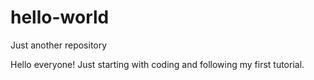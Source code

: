 # hello-world
Just another repository

Hello everyone! Just starting with coding and following my first tutorial.
